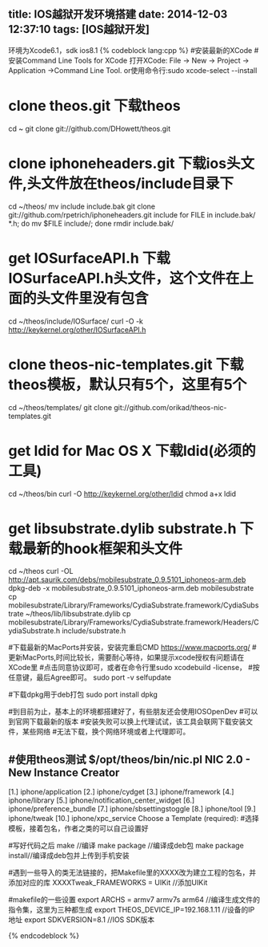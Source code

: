 title: IOS越狱开发环境搭建
date: 2014-12-03 12:37:10
tags: [IOS越狱开发]
---
环境为Xcode6.1，sdk ios8.1<!-- more -->
{% codeblock lang:cpp %}
#安装最新的XCode
#安装Command Line Tools for XCode
打开XCode: File -> New -> Project -> Application ->Command Line Tool.
or使用命令行:sudo xcode-select --install

# clone theos.git 下载theos
cd ~
git clone git://github.com/DHowett/theos.git

# clone iphoneheaders.git 下载ios头文件,头文件放在theos/include目录下
cd ~/theos/
mv include include.bak
git clone git://github.com/rpetrich/iphoneheaders.git include
for FILE in include.bak/ *.h; do mv $FILE include/; done
rmdir include.bak/

# get IOSurfaceAPI.h 下载IOSurfaceAPI.h头文件，这个文件在上面的头文件里没有包含
cd ~/theos/include/IOSurface/
curl -O -k http://keykernel.org/other/IOSurfaceAPI.h

# clone theos-nic-templates.git 下载theos模板，默认只有5个，这里有5个
cd ~/theos/templates/
git clone git://github.com/orikad/theos-nic-templates.git

# get ldid for Mac OS X 下载ldid(必须的工具)
cd ~/theos/bin
curl -O http://keykernel.org/other/ldid
chmod a+x ldid

# get libsubstrate.dylib substrate.h 下载最新的hook框架和头文件
cd ~/theos
curl -OL http://apt.saurik.com/debs/mobilesubstrate_0.9.5101_iphoneos-arm.deb
dpkg-deb -x mobilesubstrate_0.9.5101_iphoneos-arm.deb mobilesubstrate
cp mobilesubstrate/Library/Frameworks/CydiaSubstrate.framework/CydiaSubstrate  ~/theos/lib/libsubstrate.dylib
cp mobilesubstrate/Library/Frameworks/CydiaSubstrate.framework/Headers/CydiaSubstrate.h include/substrate.h

#下载最新的MacPorts并安装，安装完重启CMD
https://www.macports.org/
#更新MacPorts,时间比较长，需要耐心等待，如果提示xcode授权有问题请在XCode里
#点击同意协议即可，或者在命令行里sudo xcodebuild -license，
#按任意键，最后Agree即可。
sudo port -v selfupdate

#下载dpkg用于deb打包
sudo port install dpkg

#到目前为止，基本上的环境都搭建好了，有些朋友还会使用IOSOpenDev
#可以到官网下载最新的版本
#安装失败可以换上代理试试，该工具会联网下载安装文件，某些网络
#无法下载，换个网络环境或者上代理即可。

#使用theos测试
$/opt/theos/bin/nic.pl
NIC 2.0 - New Instance Creator
------------------------------
  [1.] iphone/application
  [2.] iphone/cydget
  [3.] iphone/framework
  [4.] iphone/library
  [5.] iphone/notification_center_widget
  [6.] iphone/preference_bundle
  [7.] iphone/sbsettingstoggle
  [8.] iphone/tool
  [9.] iphone/tweak
  [10.] iphone/xpc_service
Choose a Template (required): 
#选择模板，接着包名，作者之类的可以自己设置好

#写好代码之后
make                //编译
make package        //编译成deb包
make package install//编译成deb包并上传到手机安装

#遇到一些导入的类无法链接的，把Makefile里的XXXX改为建立工程的包名，并添加对应的库
XXXXTweak_FRAMEWORKS = UIKit  //添加UIKit

#makefile的一些设置
export ARCHS = armv7 armv7s arm64  //编译生成文件的指令集，这里为三种都生成
export THEOS_DEVICE_IP=192.168.1.11 //设备的IP地址
export SDKVERSION=8.1               //IOS SDK版本

{% endcodeblock %}

